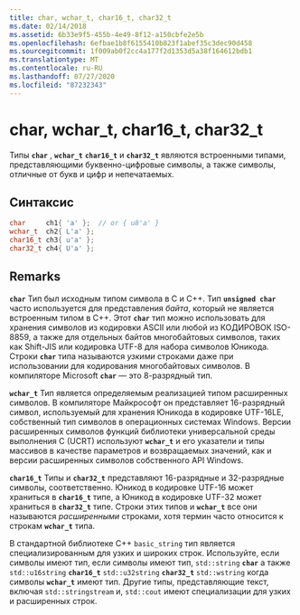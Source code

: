 ```yaml
---
title: char, wchar_t, char16_t, char32_t
ms.date: 02/14/2018
ms.assetid: 6b33e9f5-455b-4e49-8f12-a150cbfe2e5b
ms.openlocfilehash: 6efbae1b8f6155410b823f1abef35c3dec90d458
ms.sourcegitcommit: 1f009ab0f2cc4a177f2d1353d5a38f164612bdb1
ms.translationtype: MT
ms.contentlocale: ru-RU
ms.lasthandoff: 07/27/2020
ms.locfileid: "87232343"
---
```

# <a name="char-wchar_t-char16_t-char32_t"></a>char, wchar_t, char16_t, char32_t

Типы **`char`** , **`wchar_t`** **`char16_t`** и **`char32_t`** являются встроенными типами, представляющими буквенно-цифровые символы, а также символы, отличные от букв и цифр и непечатаемых.

## <a name="syntax"></a>Синтаксис

```cpp
char     ch1{ 'a' };  // or { u8'a' }
wchar_t  ch2{ L'a' };
char16_t ch3{ u'a' };
char32_t ch4{ U'a' };
```

## <a name="remarks"></a>Remarks

**`char`** Тип был исходным типом символа в C и C++. Тип **`unsigned char`** часто используется для представления *байта*, который не является встроенным типом в C++. Этот **`char`** тип можно использовать для хранения символов из кодировки ASCII или любой из КОДИРОВОК ISO-8859, а также для отдельных байтов многобайтовых символов, таких как Shift-JIS или кодировка UTF-8 для набора символов Юникода. Строки **`char`** типа называются *узкими* строками даже при использовании для кодирования многобайтовых символов. В компиляторе Microsoft **`char`** — это 8-разрядный тип.

**`wchar_t`** Тип является определяемым реализацией типом расширенных символов. В компиляторе Майкрософт он представляет 16-разрядный символ, используемый для хранения Юникода в кодировке UTF-16LE, собственный тип символов в операционных системах Windows. Версии расширенных символов функций библиотеки универсальной среды выполнения C (UCRT) используют **`wchar_t`** и его указатели и типы массивов в качестве параметров и возвращаемых значений, как и версии расширенных символов собственного API Windows.

**`char16_t`** Типы и **`char32_t`** представляют 16-разрядные и 32-разрядные символы, соответственно. Юникод в кодировке UTF-16 может храниться в **`char16_t`** типе, а Юникод в кодировке UTF-32 может храниться в **`char32_t`** типе. Строки этих типов и **`wchar_t`** все они называются *расширенными* строками, хотя термин часто относится к строкам **`wchar_t`** типа.

В стандартной библиотеке C++ `basic_string` тип является специализированным для узких и широких строк. Используйте, если символы имеют тип, если символы имеют тип, `std::string` **`char`** а также `std::u16string` **`char16_t`** `std::u32string` **`char32_t`** `std::wstring` когда символы **`wchar_t`** имеют тип. Другие типы, представляющие текст, включая `std::stringstream` и, `std::cout` имеют специализации для узких и расширенных строк.
